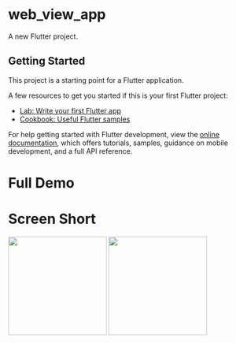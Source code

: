 # web_view_app

A new Flutter project.

## Getting Started

This project is a starting point for a Flutter application.

A few resources to get you started if this is your first Flutter project:

- [Lab: Write your first Flutter app](https://docs.flutter.dev/get-started/codelab)
- [Cookbook: Useful Flutter samples](https://docs.flutter.dev/cookbook)

For help getting started with Flutter development, view the
[online documentation](https://docs.flutter.dev/), which offers tutorials,
samples, guidance on mobile development, and a full API reference.



# Full Demo

# Screen Short
<img src = "https://user-images.githubusercontent.com/114761517/231426051-2b80f79a-1df9-4b90-93c6-df3d09d2fb92.png" width = "200px">
<img src = "https://user-images.githubusercontent.com/114761517/231426144-b08f83e5-ddb9-488f-8ba2-0b81515e96ad.png" width = "200px">
